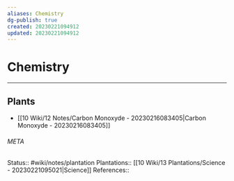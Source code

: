 ```yaml
---
aliases: Chemistry
dg-publish: true
created: 20230221094912
updated: 20230221094912
---
```

# Chemistry
---



## Plants
- [[10 Wiki/12 Notes/Carbon Monoxyde - 20230216083405\|Carbon Monoxyde - 20230216083405]]




###### META
Status:: #wiki/notes/plantation
Plantations:: [[10 Wiki/13 Plantations/Science - 20230221095021\|Science]]
References:: 
